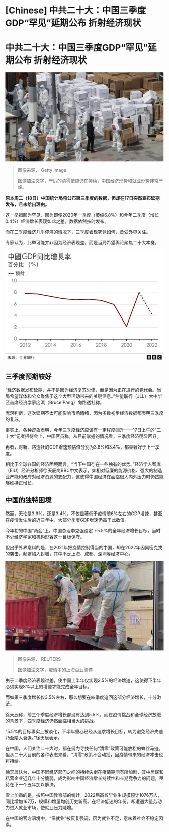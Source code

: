 # [Chinese] 中共二十大：中国三季度GDP“罕见”延期公布 折射经济现状

#  中共二十大：中国三季度GDP“罕见”延期公布 折射经济现状


![严厉的清零措施仍在持续，中国经济形势和就业形势非常严峻。](_127244064_whatsubject.jpg)

> 图像来源，  Getty Image
>
> 图像加注文字，严厉的清零措施仍在持续，中国经济形势和就业形势非常严峻。

**原本周二（18日）中国统计局将公布第三季度的数据，但却在17日突然宣布延期发布，且未给出理由。**

这一举措颇为罕见，因为即便2020年一季度（萎缩6.8%）和今年二季度（增长0.4%）经济增长表现如此之差，数据依然按时发布。

而在二季度经济几乎停滞的情况下，三季度表现究竟如何，备受外界关注。

专家认为，此举可能并非因为经济表现差，而是当局希望舆论聚焦二十大本身。

![中国经济数据](_127244062_gdp_year_on_year_increase_rate_change_640-2x-nc.jpg)

##  三季度预期较好

“经济数据发布延期，并不是因为经济复苏欠佳，而是因为正在进行的党代会。当局希望媒体和公众聚焦于这个大型活动带来的关键信息。”仲量联行（JLL）大中华区首席经济学家庞溟（Bruce Pang）向路透社称。

庞溟判断，这次延期不太可能影响市场情绪，因为多数初步经济数据都表明三季度的复苏。

事实上，各种迹象表明，今年三季度经济应该有一定程度回升——17日上午的“二十大”记者招待会上，中国官员称，从目前掌握的情况看，三季度经济明显回升。

再者，财新、路透社的GDP增速预估值分别为3.6%和3.4%，都显著好于上一季度。

相比于全球各国的经济困境而言，“当下中国存在一些独有的优势。”经济学人智库（EIU）经济分析师徐天辰向BBC中文表示，如相对低廉的能源价格、强大的制造业产能和政府对经济资源的支配力，这使得中国经济在面临很大内外压力时仍然能够维持正增长。


##  中国的独特困境

然而，无论是3.6%，还是3.4%，不仅显著低于疫情前6%左右的GDP增速，甚至在疫情发生后的近三年中，大部分季度GDP增速仍高于此数值。

今年初的中国“两会”上，中国总理李克强设定下5.5%的全年经济增长目标，当时不少经济学家和机构形容这一目标保守。

但出乎外界意料的是，在2021年把疫情控制得当的中国，却在2022年因奥密克戎的袭击，频繁陷入封城，其中不乏上海、成都、深圳等经济中心。

![疫情中的上海百业骤停](_125919808_whatsubject.jpg)

> 图像来源，  REUTERS
>
> 图像加注文字，疫情中的上海百业骤停

由于二季度经济表现过差，使中国上半年仅实现2.5%的经济增速，这使得下半年必须实现8%以上的增速才能完成全年目标。

而如果三季度增长仅3.5%左右，那么想要在四季度追回这部分经济增长，十分渺茫。

徐天辰称，前三个季度经济增长都没有达到5.5%，而在疫情挑战和全球经济放缓的背景下，四季度经济仍然面临相当大的挑战。

“5.5%的目标事实上被淡化，下半年重心已经从追求增长目标，转为避免经济失速乃至陷入衰退。”徐天辰表示。

在中国，人们关注二十大时，都在努力寻找任何“清零”政策可能放松的蛛丝马迹。但从二十大目前的各种表态来看，“清零”政策不会动摇，因疫情带来的经济冲击也将持续。

徐天辰认为，中国不同经济部门之间的持续失衡在疫情期间有所加剧，其中居民和私营企业近几年十分脆弱，成为影响中国经济增长持续性和长期竞争力的问题，亟待在下一个五年加以解决。

雪上加霜的是，按照中国教育部的统计，2022届高校毕业生规模预计1076万人，同比增加167万，规模和增量均创历史新高。在经济低迷的年份，却遭遇大量劳动力进入就业市场，使就业压力陡增。

在中国的官方语境中，“保就业”被反复强调，因为就业不足，意味着社会不稳定因素。


